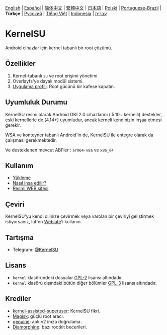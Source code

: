 [English](README.md) | [Español](README_ES.md) | [简体中文](README_CN.md) | [繁體中文](README_TW.md) | [日本語](README_JP.md) | [Polski](README_PL.md) | [Portuguese-Brazil](README_PT-BR.md) | **Türkçe** | [Русский](README_RU.md) | [Tiếng Việt](README_VI.md) | [Indonesia](README_ID.md) | [עברית](README_iw.md)

# KernelSU

Android cihazlar için kernel tabanlı bir root çözümü.

## Özellikler

1. Kernel-tabanlı `su` ve root erişimi yönetimi.
2. Overlayfs'ye dayalı modül sistemi.
3. [Uygulama profili](https://kernelsu.org/guide/app-profile.html): Root gücünü bir kafese kapatın.

## Uyumluluk Durumu

KernelSU resmi olarak Android GKI 2.0 cihazlarını ( 5.10+ kernelli) destekler, eski kernellerle de (4.14+) uyumludur, ancak kerneli kendinizin inşaa etmesi gerekir.

WSA ve konteyner tabanlı Android'in de, KernelSU ile entegre olarak da çalışması gerekmektedir.

Ve desteklenen mevcut ABI'ler : `arm64-v8a` ve `x86_64`

## Kullanım

- [Yükleme](https://kernelsu.org/guide/installation.html)
- [Nasıl inşa edilir?](https://kernelsu.org/guide/how-to-build.html)
- [Resmi WEB sitesi](https://kernelsu.org/)

## Çeviri

KernelSU'yu kendi dilinize çevirmek veya varolan bir çeviriyi geliştirmek istiyorsanız, lütfen [Weblate](https://hosted.weblate.org/engage/kernelsu/)'i kullanın.

## Tartışma

- Telegram: [@KernelSU](https://t.me/KernelSU)

## Lisans

- `kernel` klasöründeki dosyalar [GPL-2](https://www.gnu.org/licenses/old-licenses/gpl-2.0.en.html) lisansı altındadır.
- `kernel` klasörü dışındaki bütün diğer bölümler [GPL-3](https://www.gnu.org/licenses/gpl-3.0.html) lisansı altındadır.

## Krediler

- [kernel-assisted-superuser](https://git.zx2c4.com/kernel-assisted-superuser/about/): KernelSU fikri.
- [Magisk](https://github.com/topjohnwu/Magisk): güçlü root aracı.
- [genuine](https://github.com/brevent/genuine/): apk v2 imza doğrulama.
- [Diamorphine](https://github.com/m0nad/Diamorphine): bazı rootkit becerileri.
